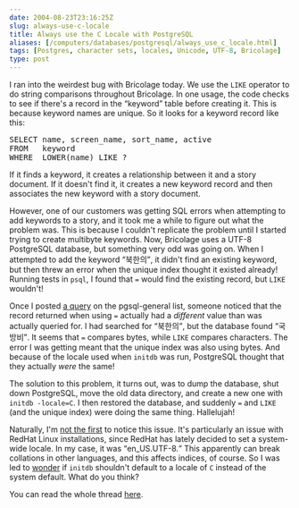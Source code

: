 ```yaml
--- 
date: 2004-08-23T23:16:25Z
slug: always-use-c-locale
title: Always use the C Locale with PostgreSQL
aliases: [/computers/databases/postgresql/always_use_c_locale.html]
tags: [Postgres, character sets, locales, Unicode, UTF-8, Bricolage]
type: post
---
```


<p>I ran into the weirdest bug with Bricolage today. We use the <code>LIKE</code>
operator to do string comparisons throughout Bricolage. In one usage, the
code checks to see if there's a record in the <q>keyword</q> table before
creating it. This is because keyword names are unique. So it looks for a keyword
record like this:</p>

<pre>SELECT name, screen_name, sort_name, active
FROM   keyword
WHERE  LOWER(name) LIKE ?</pre>

<p>If it finds a keyword, it creates a relationship between it and a story
document. If it doesn't find it, it creates a new keyword record and then
associates the new keyword with a story document.</p>

<p>However, one of our customers was getting SQL errors when attempting to add
keywords to a story, and it took me a while to figure out what the problem
was. This is because I couldn't replicate the problem until I started trying
to create multibyte keywords. Now, Bricolage uses a UTF-8 PostgreSQL database,
but something very odd was going on. When I attempted to add the
keyword <q>북한의</q>, it didn't find an existing keyword, but then threw an
error when the unique index thought it existed already! Running tests
in <code>psql</code>, I found that <code>=</code> would find the existing
record, but <code>LIKE</code> wouldn't!</p>

<p>Once I posted <a href="http://archives.postgresql.org/pgsql-general/2004-08/msg01079.php" title="I ask about the issue">a query</a> on the pgsql-general list, someone noticed that the record returned
when using <code>=</code> actually had a <em>different</em> value than was actually
queried for. I had searched for <q>북한의</q>, but the database found <q>국방비</q>. It seems that <code>=</code> compares bytes, while <code>LIKE</code> compares
characters. The error I was getting meant that the unique index was also using bytes. And
because of the locale used when <code>initdb</code> was run, PostgreSQL thought that they
actually <em>were</em> the same!</p>

<p>The solution to this problem, it turns out, was to dump the database, shut down
PostgreSQL, move the old data directory, and create a new one with <code>initdb &#x002d;locale=C</code>.
I then restored the database, and suddenly <code>=</code> and <code>LIKE</code> (and the unique
index) were doing the same thing. Hallelujah!</p>

<p>Naturally, I'm <a href="http://archives.postgresql.org/pgsql-general/2004-08/msg01118.php" title="Tatsuo Ishii sets the record straight">not the first</a> to notice this issue. It's particularly an issue with RedHat Linux
installations, since RedHat has lately decided to set a system-wide locale. In my case, it was <q>en_US.UTF-8.</q> This apparently can break collations in other languages, and this affects indices, of course. So I
was led to <a href="http://archives.postgresql.org/pgsql-general/2004-08/msg01120.php" title="I pop the locale question">wonder</a> if <code>initdb</code> shouldn't default to a locale of <code>C</code> instead of
the system default. What do you think?</p>

<p>You can read the whole thread <a href="http://archives.postgresql.org/pgsql-general/2004-08/threads.php#01079"
title="The full discussion">here</a>.</p>
